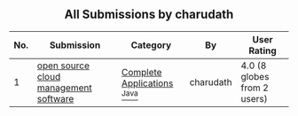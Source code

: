 ﻿<div align="center">

## All Submissions by charudath

</div>

No.  | Submission | Category | By   | User Rating
---- | ---------- | -------- | ---- | -----------
1 | [open source cloud management software<br />](https://github.com/Planet-Source-Code/charudath-open-source-cloud-management-software__2-7035) | [Complete Applications<br /><sup>Java</sup>](../ByCategory/complete-applications__2-64.md) | charudath | 4.0 (8 globes from 2 users)
